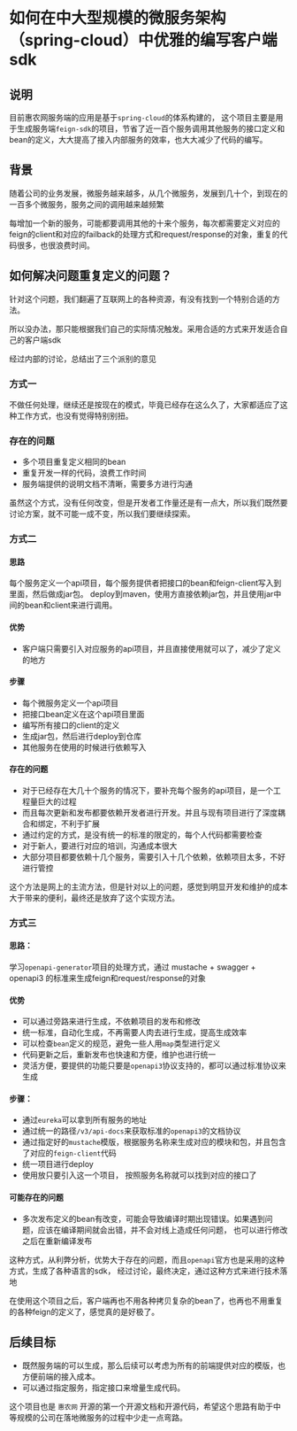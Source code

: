 # 如何在中大型规模的微服务架构（spring-cloud）中优雅的编写客户端sdk

## 说明

目前惠农网服务端的应用是基于`spring-cloud`的体系构建的，
这个项目主要是用于生成服务端`feign-sdk`的项目，节省了近一百个服务调用其他服务的接口定义和bean的定义，大大提高了接入内部服务的效率，也大大减少了代码的编写。

## 背景

随着公司的业务发展，微服务越来越多，从几个微服务，发展到几十个，到现在的一百多个微服务，服务之间的调用越来越频繁

每增加一个新的服务，可能都要调用其他的十来个服务，每次都需要定义对应的feign的client和对应的failback的处理方式和request/response的对象，重复的代码很多，也很浪费时间。


## 如何解决问题重复定义的问题？

针对这个问题，我们翻遍了互联网上的各种资源，有没有找到一个特别合适的方法。

所以没办法，那只能根据我们自己的实际情况触发。采用合适的方式来开发适合自己的客户端sdk

经过内部的讨论，总结出了三个派别的意见


### 方式一

不做任何处理，继续还是按现在的模式，毕竟已经存在这么久了，大家都适应了这种工作方式，也没有觉得特别别扭。

### 存在的问题

- 多个项目重复定义相同的bean
- 重复开发一样的代码，浪费工作时间
- 服务端提供的说明文档不清晰，需要多方进行沟通

虽然这个方式，没有任何改变，但是开发者工作量还是有一点大，所以我们既然要讨论方案，就不可能一成不变，所以我们要继续探索。


### 方式二

#### 思路
每个服务定义一个api项目，每个服务提供者把接口的bean和feign-client写入到里面，然后做成jar包。
deploy到maven，使用方直接依赖jar包，并且使用jar中间的bean和client来进行调用。

#### 优势
- 客户端只需要引入对应服务的api项目，并且直接使用就可以了，减少了定义的地方

#### 步骤

- 每个微服务定义一个api项目
- 把接口bean定义在这个api项目里面
- 编写所有接口的client的定义
- 生成jar包，然后进行deploy到仓库
- 其他服务在使用的时候进行依赖写入

#### 存在的问题

- 对于已经存在大几十个服务的情况下，要补充每个服务的api项目，是一个工程量巨大的过程
- 而且每次更新和发布都要依赖开发者进行开发。并且与现有项目进行了深度耦合和绑定，不利于扩展
- 通过约定的方式，是没有统一的标准的限定的，每个人代码都需要检查
- 对于新人，要进行对应的培训，沟通成本很大
- 大部分项目都要依赖十几个服务，需要引入十几个依赖，依赖项目太多，不好进行管控

这个方法是网上的主流方法，但是针对以上的问题，感觉到明显开发和维护的成本大于带来的便利，最终还是放弃了这个实现方法。



### 方式三

#### 思路：

学习`openapi-generator`项目的处理方式，通过 mustache + swagger + openapi3 的标准来生成feign和request/response的对象

#### 优势

- 可以通过旁路来进行生成，不依赖项目的发布和修改
- 统一标准，自动化生成，不再需要人肉去进行生成，提高生成效率
- 可以检查`bean`定义的规范，避免一些人用`map`类型进行定义
- 代码更新之后，重新发布也快速和方便，维护也进行统一
- 灵活方便，要提供的功能只要是`openapi3`协议支持的，都可以通过标准协议来生成


#### 步骤：

- 通过`eureka`可以拿到所有服务的地址
- 通过统一的路径`/v3/api-docs`来获取标准的`openapi3`的文档协议
- 通过指定好的`mustache`模版，根据服务名称来生成对应的模块和包，并且包含了对应的`feign-client`代码
- 统一项目进行deploy
- 使用放只要引入这一个项目， 按照服务名称就可以找到对应的接口了


#### 可能存在的问题

- 多次发布定义的bean有改变，可能会导致编译时期出现错误。如果遇到问题，应该在编译期间就会出错，并不会对线上造成任何问题， 也可以进行修改之后在重新编译发布

这种方式，从利弊分析，优势大于存在的问题，而且`openapi`官方也是采用的这种方式，生成了各种语言的sdk，
经过讨论，最终决定，通过这种方式来进行技术落地

在使用这个项目之后，客户端再也不用各种拷贝复杂的bean了，也再也不用重复的各种feign的定义了，感觉真的是好极了。


## 后续目标

- 既然服务端的可以生成，那么后续可以考虑为所有的前端提供对应的模版，也方便前端的接入成本。
- 可以通过指定服务，指定接口来增量生成代码。



这个项目也是 `惠农网` 开源的第一个开源文档和开源代码，希望这个思路有助于中等规模的公司在落地微服务的过程中少走一点弯路。

